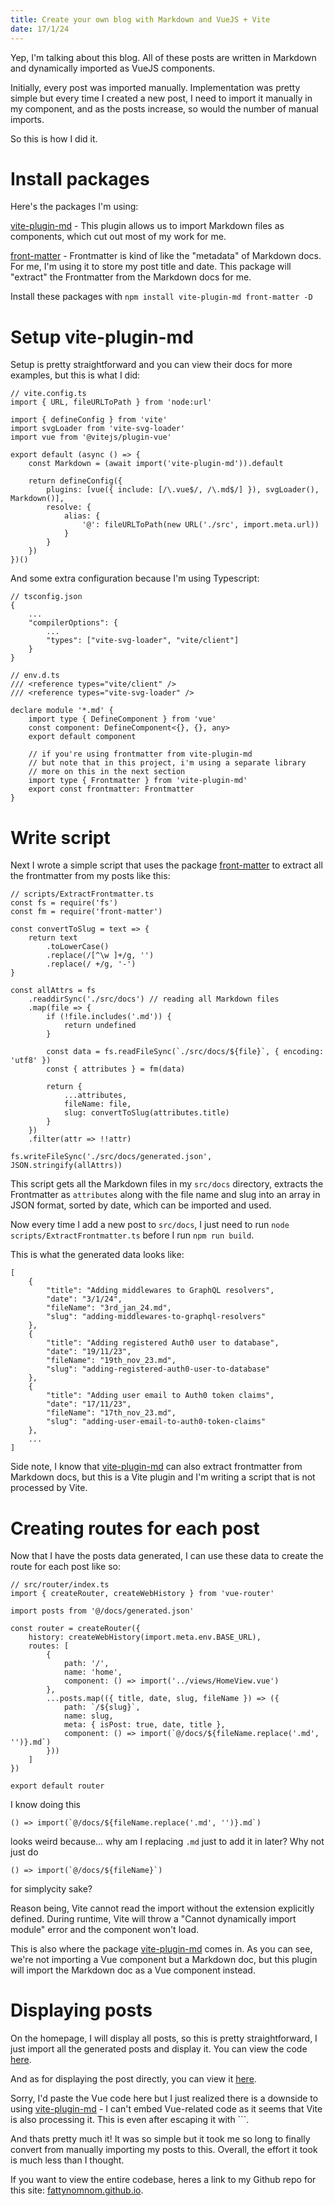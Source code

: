 ```yaml
---
title: Create your own blog with Markdown and VueJS + Vite
date: 17/1/24
---
```


Yep, I'm talking about this blog. All of these posts are written in Markdown and dynamically imported as VueJS components.

Initially, every post was imported manually. Implementation was pretty simple but every time I created a new post, I need to import it manually in my component, and as the posts increase, so would the number of manual imports.

So this is how I did it.

# Install packages

Here's the packages I'm using:

[vite-plugin-md](https://github.com/antfu/vite-plugin-md) - This plugin allows us to import Markdown files as components, which cut out most of my work for me.

[front-matter](https://github.com/jxson/front-matter) - Frontmatter is kind of like the "metadata" of Markdown docs. For me, I'm using it to store my post title and date. This package will "extract" the Frontmatter from the Markdown docs for me.

Install these packages with `npm install vite-plugin-md front-matter -D`

# Setup vite-plugin-md

Setup is pretty straightforward and you can view their docs for more examples, but this is what I did:

```
// vite.config.ts
import { URL, fileURLToPath } from 'node:url'

import { defineConfig } from 'vite'
import svgLoader from 'vite-svg-loader'
import vue from '@vitejs/plugin-vue'

export default (async () => {
    const Markdown = (await import('vite-plugin-md')).default

    return defineConfig({
        plugins: [vue({ include: [/\.vue$/, /\.md$/] }), svgLoader(), Markdown()],
        resolve: {
            alias: {
                '@': fileURLToPath(new URL('./src', import.meta.url))
            }
        }
    })
})()
```

And some extra configuration because I'm using Typescript:

```
// tsconfig.json
{
    ...
    "compilerOptions": {
        ...
        "types": ["vite-svg-loader", "vite/client"]
    }
}
```

```
// env.d.ts
/// <reference types="vite/client" />
/// <reference types="vite-svg-loader" />

declare module '*.md' {
    import type { DefineComponent } from 'vue'
    const component: DefineComponent<{}, {}, any>
    export default component

    // if you're using frontmatter from vite-plugin-md
    // but note that in this project, i'm using a separate library
    // more on this in the next section
    import type { Frontmatter } from 'vite-plugin-md'
    export const frontmatter: Frontmatter
}
```

# Write script

Next I wrote a simple script that uses the package [front-matter](https://github.com/jxson/front-matter) to extract all the frontmatter from my posts like this:

```
// scripts/ExtractFrontmatter.ts
const fs = require('fs')
const fm = require('front-matter')

const convertToSlug = text => {
    return text
        .toLowerCase()
        .replace(/[^\w ]+/g, '')
        .replace(/ +/g, '-')
}

const allAttrs = fs
    .readdirSync('./src/docs') // reading all Markdown files
    .map(file => {
        if (!file.includes('.md')) {
            return undefined
        }

        const data = fs.readFileSync(`./src/docs/${file}`, { encoding: 'utf8' })
        const { attributes } = fm(data)

        return {
            ...attributes,
            fileName: file,
            slug: convertToSlug(attributes.title)
        }
    })
    .filter(attr => !!attr)

fs.writeFileSync('./src/docs/generated.json', JSON.stringify(allAttrs))
```

This script gets all the Markdown files in my `src/docs` directory, extracts the Frontmatter as `attributes` along with the file name and slug into an array in JSON format, sorted by date, which can be imported and used.

Now every time I add a new post to `src/docs`, I just need to run `node scripts/ExtractFrontmatter.ts` before I run `npm run build`.

This is what the generated data looks like:

```
[
    {
        "title": "Adding middlewares to GraphQL resolvers",
        "date": "3/1/24",
        "fileName": "3rd_jan_24.md",
        "slug": "adding-middlewares-to-graphql-resolvers"
    },
    {
        "title": "Adding registered Auth0 user to database",
        "date": "19/11/23",
        "fileName": "19th_nov_23.md",
        "slug": "adding-registered-auth0-user-to-database"
    },
    {
        "title": "Adding user email to Auth0 token claims",
        "date": "17/11/23",
        "fileName": "17th_nov_23.md",
        "slug": "adding-user-email-to-auth0-token-claims"
    },
    ...
]
```

Side note, I know that [vite-plugin-md](https://github.com/antfu/vite-plugin-md) can also extract frontmatter from Markdown docs, but this is a Vite plugin and I'm writing a script that is not processed by Vite.

# Creating routes for each post

Now that I have the posts data generated, I can use these data to create the route for each post like so:

```
// src/router/index.ts
import { createRouter, createWebHistory } from 'vue-router'

import posts from '@/docs/generated.json'

const router = createRouter({
    history: createWebHistory(import.meta.env.BASE_URL),
    routes: [
        {
            path: '/',
            name: 'home',
            component: () => import('../views/HomeView.vue')
        },
        ...posts.map(({ title, date, slug, fileName }) => ({
            path: `/${slug}`,
            name: slug,
            meta: { isPost: true, date, title },
            component: () => import(`@/docs/${fileName.replace('.md', '')}.md`)
        }))
    ]
})

export default router
```

I know doing this

```
() => import(`@/docs/${fileName.replace('.md', '')}.md`)
```

looks weird because... why am I replacing `.md` just to add it in later? Why not just do

```
() => import(`@/docs/${fileName}`)
```

for simplycity sake?

Reason being, Vite cannot read the import without the extension explicitly defined. During runtime, Vite will throw a "Cannot dynamically import module" error and the component won't load.

This is also where the package [vite-plugin-md](https://github.com/antfu/vite-plugin-md) comes in. As you can see, we're not importing a Vue component but a Markdown doc, but this plugin will import the Markdown doc as a Vue component instead.

# Displaying posts

On the homepage, I will display all posts, so this is pretty straightforward, I just import all the generated posts and display it. You can view the code [here](https://github.com/fattynomnom/fattynomnom.github.io/blob/main/src/views/HomeView.vue).

And as for displaying the post directly, you can view it [here](https://github.com/fattynomnom/fattynomnom.github.io/blob/main/src/App.vue).

Sorry, I'd paste the Vue code here but I just realized there is a downside to using [vite-plugin-md](https://github.com/antfu/vite-plugin-md) - I can't embed Vue-related code as it seems that Vite is also processing it. This is even after escaping it with ```.

And thats pretty much it! It was so simple but it took me so long to finally convert from manually importing my posts to this. Overall, the effort it took is much less than I thought.

If you want to view the entire codebase, heres a link to my Github repo for this site: [fattynomnom.github.io](https://github.com/fattynomnom/fattynomnom.github.io).
